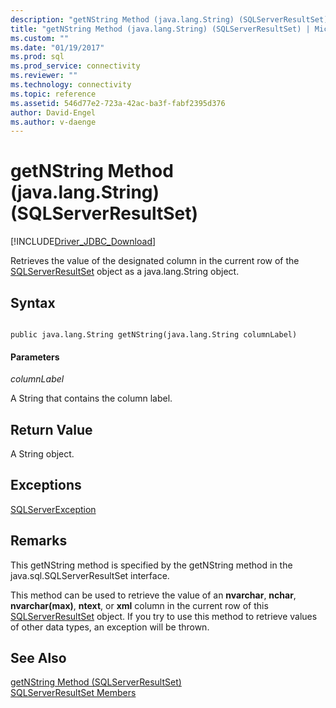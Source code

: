```yaml
---
description: "getNString Method (java.lang.String) (SQLServerResultSet)"
title: "getNString Method (java.lang.String) (SQLServerResultSet) | Microsoft Docs"
ms.custom: ""
ms.date: "01/19/2017"
ms.prod: sql
ms.prod_service: connectivity
ms.reviewer: ""
ms.technology: connectivity
ms.topic: reference
ms.assetid: 546d77e2-723a-42ac-ba3f-fabf2395d376
author: David-Engel
ms.author: v-daenge
---
```

# getNString Method (java.lang.String) (SQLServerResultSet)
[!INCLUDE[Driver_JDBC_Download](../../../includes/driver_jdbc_download.md)]

  Retrieves the value of the designated column in the current row of the [SQLServerResultSet](../../../connect/jdbc/reference/sqlserverresultset-class.md) object as a java.lang.String object.  
  
## Syntax  
  
```  
  
public java.lang.String getNString(java.lang.String columnLabel)  
```  
  
#### Parameters  
 *columnLabel*  
  
 A String that contains the column label.  
  
## Return Value  
 A String object.  
  
## Exceptions  
 [SQLServerException](../../../connect/jdbc/reference/sqlserverexception-class.md)  
  
## Remarks  
 This getNString method is specified by the getNString method in the java.sql.SQLServerResultSet interface.  
  
 This method can be used to retrieve the value of an **nvarchar**, **nchar**, **nvarchar(max)**, **ntext**, or **xml** column in the current row of this [SQLServerResultSet](../../../connect/jdbc/reference/sqlserverresultset-class.md) object. If you try to use this method to retrieve values of other data types, an exception will be thrown.  
  
## See Also  
 [getNString Method &#40;SQLServerResultSet&#41;](../../../connect/jdbc/reference/getnstring-method-sqlserverresultset.md)   
 [SQLServerResultSet Members](../../../connect/jdbc/reference/sqlserverresultset-members.md)  
  
  
